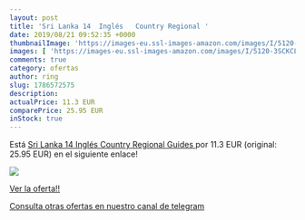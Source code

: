 ```yaml
---
layout: post
title: 'Sri Lanka 14  Inglés   Country Regional '
date: 2019/08/21 09:52:35 +0000
thumbnailImage: 'https://images-eu.ssl-images-amazon.com/images/I/5120-3SCKCL._SL200_.jpg'
images: [ 'https://images-eu.ssl-images-amazon.com/images/I/5120-3SCKCL._SL200_.jpg' ]
comments: true
category: ofertas
author: ring
slug: 1786572575
description:
actualPrice: 11.3 EUR
comparePrice: 25.95 EUR
inStock: true
---
```


Está [Sri Lanka 14  Inglés   Country Regional Guides ](https://www.amazon.com/dp/1786572575/?tag=redken08-20) por 11.3 EUR (original: 25.95 EUR) en el siguiente enlace!

[![](https://images-eu.ssl-images-amazon.com/images/I/5120-3SCKCL._SL200_.jpg)](https://www.amazon.com/dp/1786572575/?tag=redken08-20)

[Ver la oferta!!](https://www.amazon.com/dp/1786572575/?tag=redken08-20)

[Consulta otras ofertas en nuestro canal de telegram](https://t.me/s/ofertas25)
